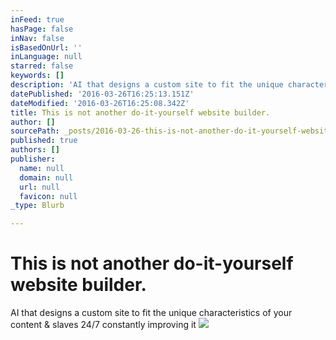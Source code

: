 ```yaml
---
inFeed: true
hasPage: false
inNav: false
isBasedOnUrl: ''
inLanguage: null
starred: false
keywords: []
description: 'AI that designs a custom site to fit the unique characteristics of your content & slaves 24/7 constantly improving it'
datePublished: '2016-03-26T16:25:13.151Z'
dateModified: '2016-03-26T16:25:08.342Z'
title: This is not another do-it-yourself website builder.
author: []
sourcePath: _posts/2016-03-26-this-is-not-another-do-it-yourself-website-builder.md
published: true
authors: []
publisher:
  name: null
  domain: null
  url: null
  favicon: null
_type: Blurb

---
```

# This is not another do-it-yourself website builder.

AI that designs a custom site to fit the unique characteristics of your content & slaves 24/7 constantly improving it
![](https://the-grid-user-content.s3-us-west-2.amazonaws.com/0506d6b6-ad0a-41f8-bd3e-653dcdc56f95.png)